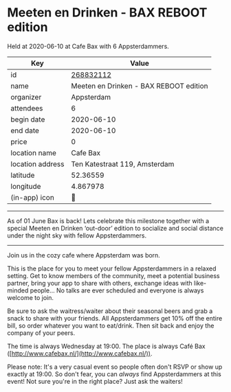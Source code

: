 # Meeten en Drinken - BAX REBOOT edition 
Held at 2020-06-10 at Cafe Bax with 6 Appsterdammers.
        
|Key|Value
|---|---|
|id|[268832112](https://www.meetup.com/appsterdam/events/268832112/)|
|name|Meeten en Drinken - BAX REBOOT edition |
|organizer|Appsterdam|
|attendees|6|
|begin date|2020-06-10|
|end date|2020-06-10|
|price|0|
|location name|Cafe Bax|
|location address|Ten Katestraat 119, Amsterdam|
|latitude|52.36559|
|longitude|4.867978|
|(in-app) icon|🍺|

---

As of 01 June Bax is back! Lets celebrate this milestone together with a special Meeten en Drinken ‘out-door’ edition to socialize and social distance under the night sky with fellow Appsterdammers.

------------------

Join us in the cozy cafe where Appsterdam was born.

This is the place for you to meet your fellow Appsterdammers in a relaxed setting. Get to know members of the community, meet a potential business partner, bring your app to share with others, exchange ideas with like-minded people... No talks are ever scheduled and everyone is always welcome to join.

Be sure to ask the waitress/waiter about their seasonal beers and grab a snack to share with your friends. All Appsterdammers get 10% off the entire bill, so order whatever you want to eat/drink. Then sit back and enjoy the company of your peers.

The time is always Wednesday at 19:00. The place is always Café Bax ([http://www.cafebax.nl/](http://www.cafebax.nl/)).

Please note: It's a very casual event so people often don't RSVP or show up exactly at 19:00. So don't fear, you can *always* find Appsterdammers at this event! Not sure you're in the right place? Just ask the waiters!


